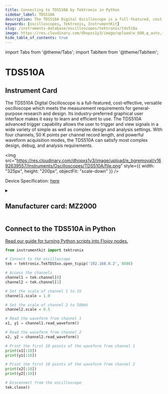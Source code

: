 ```yaml
---
title: Connecting to TDS510A by Tektronix in Python
sidebar_label: TDS510A
description: The TDS510A Digital Oscilloscope is a full-featured, cost-effective, versatile oscilloscope which meets the measurement requirements for general-purpose research and design. Its industry-preferred graphical user interface makes it easy to learn and efficient to use. The TDS510A advanced trigger capability allows the user to trigger and view signals in a wide variety of simple as well as complex design and analysis settings. With four channels, 50 K points per channel record length, and powerful waveform acquisition modes, the TDS510A can satisfy most complex design, debug, and analysis requirements.
keywords: [oscilloscopes, Tektronix, InstrumentKit]
slug: /instruments-database/oscilloscopes/tektronix/tds510a
image: https://res.cloudinary.com/dhopxs1y3/image/upload/w_600,q_auto,f_auto/e_bgremoval/v1692639557/Instruments/Oscilloscopes/TDS510A/file.jpg
hide_table_of_contents: true
---
```


import Tabs from '@theme/Tabs';
import TabItem from '@theme/TabItem';

# TDS510A

## Instrument Card

<div className="flex">

<div>

The TDS510A Digital Oscilloscope is a full-featured, cost-effective, versatile oscilloscope which meets the measurement requirements for general-purpose research and design. Its industry-preferred graphical user interface makes it easy to learn and efficient to use. The TDS510A advanced trigger capability allows the user to trigger and view signals in a wide variety of simple as well as complex design and analysis settings. With four channels, 50 K points per channel record length, and powerful waveform acquisition modes, the TDS510A can satisfy most complex design, debug, and analysis requirements.

</div>

<img src="https://res.cloudinary.com/dhopxs1y3/image/upload/e_bgremoval/v1692639557/Instruments/Oscilloscopes/TDS510A/file.png" style={{ width: "325px", height: "200px", objectFit: "scale-down" }} />

</div>

<div className="flex text-center">

<p>Device Specification: <a target="\_blank" href="https://www.instrumex.de/datasheet/TDS510A.pdf">here</a></p>

</div>

<details style={{ marginTop: "15px"}}>
<summary><h2>Manufacturer card: MZ2000</h2></summary>

<img src="https://res.cloudinary.com/dhopxs1y3/image/upload/v1692806108/Instruments/Vendor%20Logos/Tektronix.png" style={{ width: "100%", height: "170px",objectFit: "scale-down" }} />

Tektronix, Inc., historically widely known as Tek, is an American company best known for manufacturing test and measurement devices such as [oscilloscopes](https://en.wikipedia.org/wiki/Oscilloscope), [logic analyzers](https://en.wikipedia.org/wiki/Logic_analyzer), and video and mobile test protocol equipment.

<ul>
  <li>Headquarters: USA</li>
  <li>Yearly Revenue (millions, USD): 5800.0</li>
  <li>Vendor Website: <a href="https://www.tek.com/en">here</a></li>
</ul>
</details>

## Connect to the TDS510A in Python

[Read our guide for turning Python scripts into Flojoy nodes.](https://docs.flojoy.ai/custom-nodes/creating-custom-node/)
<Tabs>

<TabItem value="Flojoy" label="Flojoy" className="flojoy-instrument-tabs">

<NodeCardCollection category='WIDGET2000' manufacturer='MZ2000'></NodeCardCollection>

</TabItem>
<TabItem value="InstrumentKit" label="InstrumentKit">

```python
from instrumentkit import tektronix

# Connect to the oscilloscope
tek = tektronix.TekTDS5xx.open_tcpip('192.168.0.2', 8888)

# Access the channels
channel1 = tek.channel[0]
channel2 = tek.channel[1]

# Set the scale of channel 1 to 1V
channel1.scale = 1.0

# Set the scale of channel 2 to 500mV
channel2.scale = 0.5

# Read the waveform from channel 1
x1, y1 = channel1.read_waveform()

# Read the waveform from channel 2
x2, y2 = channel2.read_waveform()

# Print the first 10 points of the waveform from channel 1
print(x1[:10])
print(y1[:10])

# Print the first 10 points of the waveform from channel 2
print(x2[:10])
print(y2[:10])

# Disconnect from the oscilloscope
tek.close()
```

</TabItem>
</Tabs>